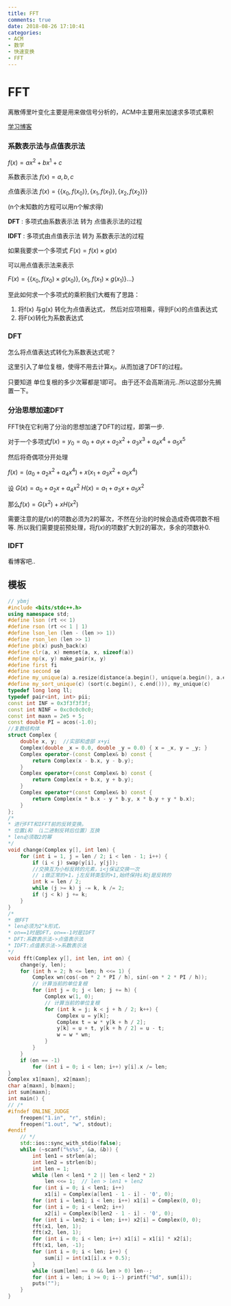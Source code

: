 ```yaml
---
title: FFT
comments: true
date: 2018-08-26 17:10:41
categories:
- ACM
- 数学
- 快速变换
- FFT
---
```


# FFT

离散傅里叶变化主要是用来做信号分析的，ACM中主要用来加速求多项式乘积

[学习博客](https://zhuanlan.zhihu.com/p/40505277)


### 系数表示法与点值表示法

$f(x) = ax^2 + bx^1 + c$

系数表示法 $f(x) = {a,b,c}$

点值表示法 $f(x) = \{\{x_0,f(x_0)\},\{x_1,f(x_1)\},\{x_2, f(x_2)\} \}$

(n个未知数的方程可以用n个解求得)

**DFT** : 多项式由系数表示法 转为 点值表示法的过程

**IDFT** : 多项式由点值表示法 转为 系数表示法的过程

如果我要求一个多项式 $F(x) = f(x) \times g(x)$

可以用点值表示法来表示 

$F(x) = \{ \{x_0, f(x_0) \times g(x_0)\}, \{x_1,f(x_1) \times g(x_1) \}... \}$

至此如何求一个多项式的乘积我们大概有了思路：
1. 将f(x) 与g(x) 转化为点值表达式， 然后对应项相乘，得到F(x)的点值表达式
2. 将F(x)转化为系数表达式

### DFT
怎么将点值表达式转化为系数表达式呢？

这里引入了单位复根，使得不用去计算$x_i$，从而加速了DFT的过程。 

只要知道 单位复根的多少次幂都是1即可。
由于还不会高斯消元..所以这部分先搁置一下。

### 分治思想加速DFT

FFT快在它利用了分治的思想加速了DFT的过程，即第一步.

对于一个多项式$f(x) = y_0 = a_0 + a_1x +a_2x^2+a_3x^3 + a_4x^4 + a_5x^5$

然后将奇偶项分开处理

$f(x) = (a_0 + a_2x^2 + a_4x^4) + x(x_1 + a_3x^2 + a_5x^4)$

设
$G(x) = a_0 + a_2x + a_4x^2$
$H(x) = a_1 + a_3x + a_5x^2$

那么$f(x) = G(x^2) + xH(x^2)$

需要注意的是$f(x)$的项数必须为2的幂次，不然在分治的时候会造成奇偶项数不相等. 所以我们需要提前预处理，将$f(x)$的项数扩大到2的幂次，多余的项数补0.

### IDFT
看博客吧..

## 模板
```cpp
// ybmj
#include <bits/stdc++.h>
using namespace std;
#define lson (rt << 1)
#define rson (rt << 1 | 1)
#define lson_len (len - (len >> 1))
#define rson_len (len >> 1)
#define pb(x) push_back(x)
#define clr(a, x) memset(a, x, sizeof(a))
#define mp(x, y) make_pair(x, y)
#define first fi
#define second se
#define my_unique(a) a.resize(distance(a.begin(), unique(a.begin(), a.end())))
#define my_sort_unique(c) (sort(c.begin(), c.end())), my_unique(c)
typedef long long ll;
typedef pair<int, int> pii;
const int INF = 0x3f3f3f3f;
const int NINF = 0xc0c0c0c0;
const int maxn = 2e5 + 5;
const double PI = acos(-1.0);
//复数结构体
struct Complex {
    double x, y;  //实部和虚部 x+yi
    Complex(double _x = 0.0, double _y = 0.0) { x = _x, y = _y; }
    Complex operator-(const Complex& b) const {
        return Complex(x - b.x, y - b.y);
    }
    Complex operator+(const Complex& b) const {
        return Complex(x + b.x, y + b.y);
    }
    Complex operator*(const Complex& b) const {
        return Complex(x * b.x - y * b.y, x * b.y + y * b.x);
    }
};
/*
* 进行FFT和IFFT前的反转变换。
* 位置i和 （i二进制反转后位置）互换
* len必须取2的幂
*/
void change(Complex y[], int len) {
    for (int i = 1, j = len / 2; i < len - 1; i++) {
        if (i < j) swap(y[i], y[j]);
        //交换互为小标反转的元素，i<j保证交换一次
        // i做正常的+1，j左反转类型的+1,始终保持i和j是反转的
        int k = len / 2;
        while (j >= k) j -= k, k /= 2;
        if (j < k) j += k;
    }
}
/*
* 做FFT
* len必须为2^k形式，
* on==1时是DFT，on==-1时是IDFT
* DFT:系数表示法->点值表示法
* IDFT:点值表示法->系数表示法
*/
void fft(Complex y[], int len, int on) {
    change(y, len);
    for (int h = 2; h <= len; h <<= 1) {
        Complex wn(cos(-on * 2 * PI / h), sin(-on * 2 * PI / h));
        // 计算当前的单位复根
        for (int j = 0; j < len; j += h) {
            Complex w(1, 0);
            // 计算当前的单位复根
            for (int k = j; k < j + h / 2; k++) {
                Complex u = y[k];
                Complex t = w * y[k + h / 2];
                y[k] = u + t, y[k + h / 2] = u - t;
                w = w * wn;
            }
        }
    }
    if (on == -1)
        for (int i = 0; i < len; i++) y[i].x /= len;
}
Complex x1[maxn], x2[maxn];
char a[maxn], b[maxn];
int sum[maxn];
int main() {
// /*
#ifndef ONLINE_JUDGE
    freopen("1.in", "r", stdin);
    freopen("1.out", "w", stdout);
#endif
    // */
    std::ios::sync_with_stdio(false);
    while (~scanf("%s%s", &a, &b)) {
        int len1 = strlen(a);
        int len2 = strlen(b);
        int len = 1;
        while (len < len1 * 2 || len < len2 * 2)
            len <<= 1;  // len > len1 + len2
        for (int i = 0; i < len1; i++)
            x1[i] = Complex(a[len1 - 1 - i] - '0', 0);
        for (int i = len1; i < len; i++) x1[i] = Complex(0, 0);
        for (int i = 0; i < len2; i++)
            x2[i] = Complex(b[len2 - 1 - i] - '0', 0);
        for (int i = len2; i < len; i++) x2[i] = Complex(0, 0);
        fft(x1, len, 1);
        fft(x2, len, 1);
        for (int i = 0; i < len; i++) x1[i] = x1[i] * x2[i];
        fft(x1, len, -1);
        for (int i = 0; i < len; i++) {
            sum[i] = int(x1[i].x + 0.5);
        }
        while (sum[len] == 0 && len > 0) len--;
        for (int i = len; i >= 0; i--) printf("%d", sum[i]);
        puts("");
    }
}
```